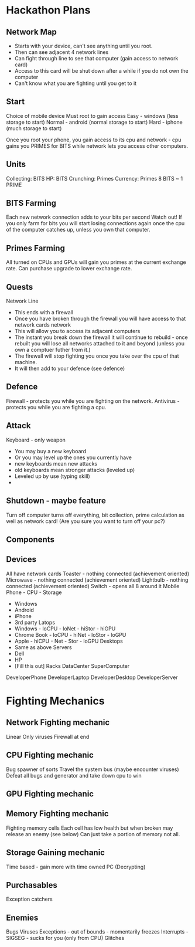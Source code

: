 Hackathon Plans
==========

Network Map
----------
 - Starts with your device, can't see anything until you root.
 - Then can see adjacent 4 network lines
 - Can fight through line to see that computer (gain access to network card)
 - Access to this card will be shut down after a while if you do not own the computer
 - Can't know what you are fighting until you get to it

Start
----------
Choice of mobile device
Must root to gain access
Easy - windows (less storage to start)
Normal - android (normal storage to start)
Hard - iphone (much storage to start)

Once you root your phone, you gain access to its
cpu and network - cpu gains you PRIMES for BITS while network
lets you access other computers.

Units
----------
Collecting: BITS
HP:         BITS
Crunching:  Primes
Currency:   Primes
8 BITS ~ 1 PRIME

BITS Farming
----------
Each new network connection adds to your bits per second
Watch out! If you only farm for bits you will start losing 
connections again once the cpu of the computer catches up,
unless you own that computer.

Primes Farming
----------
All turned on CPUs and GPUs will gain you primes at the current exchange rate.
Can purchase upgrade to lower exchange rate.

Quests
----------
Network Line 
 - This ends with a firewall
 - Once you have broken through the firewall 
   you will have access to that network cards network
 - This will allow you to access its adjacent computers
 - The instant you break down the firewall it will
   continue to rebuild - once rebuilt you will lose
   all networks attached to it and beyond (unless you
   own a comptuer futher from it.)
 - The firewall will stop fighting you once you take over
   the cpu of that machine.
 - It will then add to your defence (see defence)
 
 
Defence
----------
Firewall - protects you while you are fighting on the network.
Antivirus - protects you while you are fighting a cpu.

Attack
----------
Keyboard - only weapon
 - You may buy a new keyboard
 - Or you may level up the ones you currently have
  - new keyboards mean new attacks
  - old keyboards mean stronger attacks (leveled up)
 - Leveled up by use (typing skill)
 - 
 
Shutdown - maybe feature
----------
Turn off computer turns off everything, bit collection, prime calculation
as well as network card! (Are you sure you want to turn off your pc?)


Components
----------

Devices
----------
All have network cards
Toaster - nothing connected (achievement oriented)
Microwave - nothing connected (achievement oriented)
Lightbulb - nothing connected (achievement oriented)
Switch - opens all 8 around it
Mobile Phone - CPU - Storage
 - Windows
 - Android
 - iPhone
 - 3rd party
Latops
 - Windows - loCPU - loNet - hiStor - hiGPU
 - Chrome Book - loCPU - hiNet - loStor - loGPU
 - Apple - hiCPU - Net - Stor - loGPU
Desktops
 - Same as above
Servers
 - Dell
 - HP
 - [Fill this out]
Racks 
DataCenter
SuperComputer

DeveloperPhone
DeveloperLaptop
DeveloperDesktop
DeveloperServer


Fighting Mechanics
==========

Network Fighting mechanic
----------
Linear
Only viruses
Firewall at end

CPU Fighting mechanic
----------
Bug spawner of sorts
Travel the system bus (maybe encounter viruses)
Defeat all bugs and generator and take down cpu to win

GPU Fighting mechanic
----------


Memory Fighting mechanic
----------
Fighting memory cells
Each cell has low health
but when broken may release an enemy (see below)
Can just take a portion of memory not all.

Storage Gaining mechanic
----------
Time based - gain more with time owned PC (Decrypting)


Purchasables
----------
Exception catchers

Enemies
----------
Bugs
Viruses
Exceptions - out of bounds - momentarily freezes
Interrupts - SIGSEG - sucks for you (only from CPU)
Glitches

